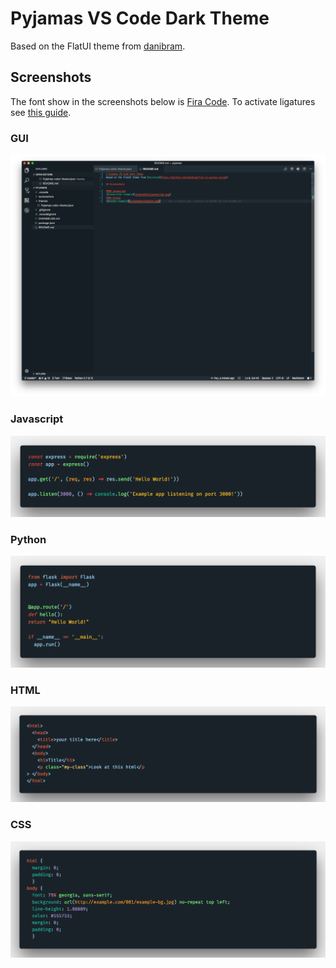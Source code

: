 # Pyjamas VS Code Dark Theme

Based on the FlatUI theme from [danibram](https://github.com/danibram/flat-ui-syntax-vscode).

## Screenshots

The font show in the screenshots below is [Fira Code](https://github.com/tonsky/FiraCode). To activate ligatures see [this guide](https://github.com/tonsky/FiraCode/wiki/VS-Code-Instructions).

### GUI

![GUI Example](screenshots/gui.png)

### Javascript

![Javascript Example](screenshots/javascript.png)

### Python

![Python Example](screenshots/python.png)

### HTML

![HTML Example](screenshots/html.png)

### CSS

![CSS Example](screenshots/css.png)